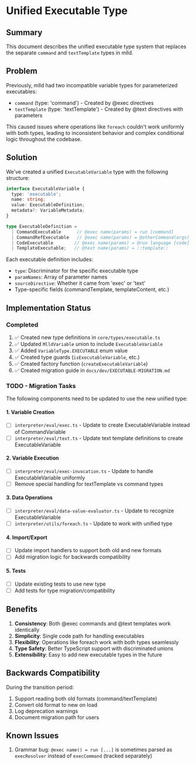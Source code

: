 # Unified Executable Type

## Summary

This document describes the unified executable type system that replaces the separate `command` and `textTemplate` types in mlld.

## Problem

Previously, mlld had two incompatible variable types for parameterized executables:
- `command` (type: 'command') - Created by @exec directives
- `textTemplate` (type: 'textTemplate') - Created by @text directives with parameters

This caused issues where operations like `foreach` couldn't work uniformly with both types, leading to inconsistent behavior and complex conditional logic throughout the codebase.

## Solution

We've created a unified `ExecutableVariable` type with the following structure:

```typescript
interface ExecutableVariable {
  type: 'executable';
  name: string;
  value: ExecutableDefinition;
  metadata?: VariableMetadata;
}

type ExecutableDefinition = 
  | CommandExecutable      // @exec name(params) = run [command]
  | CommandRefExecutable   // @exec name(params) = @otherCommand(args)
  | CodeExecutable        // @exec name(params) = @run language [code]
  | TemplateExecutable;   // @text name(params) = ::template::
```

Each executable definition includes:
- `type`: Discriminator for the specific executable type
- `paramNames`: Array of parameter names
- `sourceDirective`: Whether it came from 'exec' or 'text'
- Type-specific fields (commandTemplate, templateContent, etc.)

## Implementation Status

### Completed
1. ✅ Created new type definitions in `core/types/executable.ts`
2. ✅ Updated `MlldVariable` union to include `ExecutableVariable`
3. ✅ Added `VariableType.EXECUTABLE` enum value
4. ✅ Created type guards (`isExecutableVariable`, etc.)
5. ✅ Created factory function (`createExecutableVariable`)
6. ✅ Created migration guide in `docs/dev/EXECUTABLE-MIGRATION.md`

### TODO - Migration Tasks

The following components need to be updated to use the new unified type:

#### 1. Variable Creation
- [ ] `interpreter/eval/exec.ts` - Update to create ExecutableVariable instead of CommandVariable
- [ ] `interpreter/eval/text.ts` - Update text template definitions to create ExecutableVariable

#### 2. Variable Execution
- [ ] `interpreter/eval/exec-invocation.ts` - Update to handle ExecutableVariable uniformly
- [ ] Remove special handling for textTemplate vs command types

#### 3. Data Operations
- [ ] `interpreter/eval/data-value-evaluator.ts` - Update to recognize ExecutableVariable
- [ ] `interpreter/utils/foreach.ts` - Update to work with unified type

#### 4. Import/Export
- [ ] Update import handlers to support both old and new formats
- [ ] Add migration logic for backwards compatibility

#### 5. Tests
- [ ] Update existing tests to use new type
- [ ] Add tests for type migration/compatibility

## Benefits

1. **Consistency**: Both @exec commands and @text templates work identically
2. **Simplicity**: Single code path for handling executables
3. **Flexibility**: Operations like foreach work with both types seamlessly
4. **Type Safety**: Better TypeScript support with discriminated unions
5. **Extensibility**: Easy to add new executable types in the future

## Backwards Compatibility

During the transition period:
1. Support reading both old formats (command/textTemplate)
2. Convert old format to new on load
3. Log deprecation warnings
4. Document migration path for users

## Known Issues

1. Grammar bug: `@exec name() = run [...]` is sometimes parsed as `execResolver` instead of `execCommand` (tracked separately)